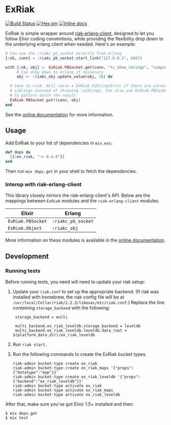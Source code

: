 # ExRiak
[![Build Status](https://travis-ci.org/aaronrenner/ex_riak.svg?branch=master)](https://travis-ci.org/aaronrenner/ex_riak)
[![Hex pm](https://img.shields.io/hexpm/v/ex_riak.svg?style=flat)](https://hex.pm/packages/ex_riak)
[![Inline docs](http://inch-ci.org/github/aaronrenner/ex_riak.svg)](http://inch-ci.org/github/aaronrenner/ex_riak)


ExRiak is simple wrapper around [riak-erlang-client][riak_erlang_client_github],
designed to let you follow Elixir coding conventions, while providing the
flexibility drop down to the underlying erlang client when needed. Here's an
example:

```elixir
# Can use the :riakc_pb_socket directly from erlang
{:ok, conn} = :riakc_pb_socket.start_link("127.0.0.1", 8087)

with {:ok, obj} <- ExRiak.PBSocket.get(conn, "tv_show_ratings", "simpsons"),
     # Can drop down to erlang if nessecary
     obj <- :riakc_obj.update_value(obj, 10) do

  # Save to riak. Will raise a ExRiak.SiblingsError if there are unresolved
  # siblings instead of throwing :siblings. Can also use ExRiak.PBSocket.put/2
  # to pattern match the result.
  ExRiak.PBSocket.put!(conn, obj)
end
```

See the [online documentation][docs] for more information.

## Usage

Add ExRiak to your list of dependencies in `mix.exs`:

```elixir
def deps do
  [{:ex_riak, "~> 0.4.0"}]
end
```

Then run `mix deps.get` in your shell to fetch the dependencies.

### Interop with riak-erlang-client

This library closely mirrors the riak-erlang-client's API. Below are the
mappings between `ExRiak` modules and the `riak-erlang-client` modules.

| Elixir            | Erlang             |
| ----------------- | -----------------  |
| `ExRiak.PBSocket` | `:riakc_pb_socket` |
| `ExRiak.Object`   | `:riakc_obj`       |

More information on these modules is available in the
[online documentation][docs].

## Development

### Running tests

Before running tests, you need will need to update your riak setup:

1. Update your `riak.conf` to set up the appropriate backend. (If riak was
   installed with homebrew, the riak config file will be at
    `/usr/local/Cellar/riak/2.2.3/libexec/etc/riak.conf`.) Replace the line
    containing `storage_backend` with the following:

        storage_backend = multi

        multi_backend.ex_riak_leveldb.storage_backend = leveldb
        multi_backend.ex_riak_leveldb.leveldb.data_root = $(platform_data_dir)/ex_riak_leveldb

2. Run `riak start`.
3. Run the following commands to create the ExRiak bucket types.
    ```shell
    riak-admin bucket-type create ex_riak
    riak-admin bucket-type create ex_riak_maps '{"props":{"datatype":"map"}}'
    riak-admin bucket-type create ex_riak_leveldb '{"props":{"backend":"ex_riak_leveldb"}}'
    riak-admin bucket-type activate ex_riak
    riak-admin bucket-type activate ex_riak_maps
    riak-admin bucket-type activate ex_riak_leveldb
    ```

After that, make sure you've got Elixir 1.5+ installed and then:

```shell
$ mix deps.get
$ mix test
```

[docs]: https://hexdocs.pm/ex_riak
[riak_erlang_client_github]: https://github.com/basho/riak-erlang-client

